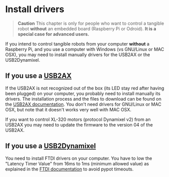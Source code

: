 # Install drivers

> **Caution** This chapter is only for people who want to control a tangible robot **without** an embedded board (Raspberry Pi or Odroid). **It is a special case for advanced users.**

If you intend to control tangible robots from your computer **without** a Raspberry Pi, and you use a computer with Windows (vs GNU/Linux or MAC OSX), you may need to install manually drivers for the USB2AX or the USB2Dynamixel.

## If you use a [USB2AX](http://www.xevelabs.com/doku.php?id=product:usb2ax:usb2ax)

If the USB2AX is not recognized out of the box (its LED stay red after having been plugged) on your computer, you probably need to install manually its drivers. 
The installation process and the files to download can be found on the [USB2AX documentation](http://www.xevelabs.com/doku.php?id=product:usb2ax:quickstart).
You don't need drivers for GNU/Linux or MAC OSX, but note that it doesn't works very well with MAC OSX.

If you want to control XL-320 motors (protocol Dynamixel v2) from an USB2AX you may need to update the firmware to the version 04 of the USB2AX.

## If you use a [USB2Dynamixel](http://support.robotis.com/en/product/auxdevice/interface/usb2dxl_manual.htm)

You need to install FTDI drivers on your computer. You have to low the "Latency Timer Value" from 16ms to 1ms (minimum allowed value) as explained in the [FTDI documentation](http://www.ftdichip.com/Support/Knowledgebase/index.html?settingacustomdefaultlaten.htm) to avoid pypot timeouts.